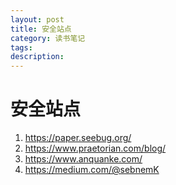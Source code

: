 ```yaml
---
layout: post
title: 安全站点
category: 读书笔记
tags: 
description: 
---
```


# 安全站点

1. https://paper.seebug.org/
2. https://www.praetorian.com/blog/
3. https://www.anquanke.com/
4. https://medium.com/@sebnemK

